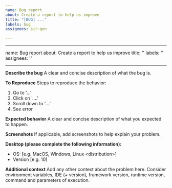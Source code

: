 ```yaml
---
name: Bug report
about: Create a report to help us improve
title: "[BUG] ..."
labels: bug
assignees: sir-gon

---
```


---
name: Bug report
about: Create a report to help us improve
title: ''
labels: ''
assignees: ''

---

**Describe the bug**
A clear and concise description of what the bug is.

**To Reproduce**
Steps to reproduce the behavior:

1. Go to '...'
2. Click on '....'
3. Scroll down to '....'
4. See error

**Expected behavior**
A clear and concise description of what you expected to happen.

**Screenshots**
If applicable, add screenshots to help explain your problem.

**Desktop (please complete the following information):**

- OS: [e.g. MacOS, Windows, Linux \<distribution\>]
- Version [e.g. 10]

**Additional context**
Add any other context about the problem here. Consider environment variables,
IDE (+ version), framework version, runtime version, command and parameters of execution.
